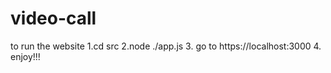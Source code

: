 # video-call
to run the website
1.cd src
2.node ./app.js
3. go to https://localhost:3000
4. enjoy!!!
